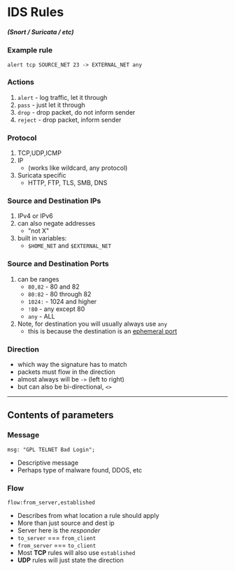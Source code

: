 # IDS Rules 

##### *(Snort / Suricata / etc)*

### Example rule

```
alert tcp SOURCE_NET 23 -> EXTERNAL_NET any
```

### Actions

1. `alert` - log traffic, let it through
2. `pass` - just let it through
3. `drop` - drop packet, do not inform sender
4. `reject` - drop packet, inform sender

### Protocol

1. TCP,UDP,ICMP
2. IP
    * (works like wildcard, any protocol)
3. Suricata specific
    * HTTP, FTP, TLS, SMB, DNS

### Source and Destination IPs

1. IPv4 or IPv6
2. can also negate addresses
    * "not X"
3. built in variables:
    * `$HOME_NET` and `$EXTERNAL_NET`

### Source and Destination Ports

1. can be ranges
    * `80,82` - 80 and 82
    * `80:82` - 80 through 82
    * `1024:` - 1024 and higher
    * `!80` - any except 80
    * `any` - ALL
2. Note, for destination you will usually always use `any`
    * this is because the destination is an [ephemeral port](https://unix.stackexchange.com/questions/65475/ephemeral-port-what-is-it-and-what-does-it-do)

### Direction

* which way the signature has to match
* packets must flow in the direction
* almost always will be `->` (left to right)
* but can also be bi-directional, `<>`

-------

## Contents of parameters

### Message

`msg: "GPL TELNET Bad Login";`

* Descriptive message
* Perhaps type of malware found, DDOS, etc

### Flow

`flow:from_server,established`

* Describes from what location a rule should apply
* More than just source and dest ip
* Server here is the *responder*
* `to_server`   === `from_client`
* `from_server` === `to_client`
* Most **TCP** rules will also use `established`
* **UDP** rules will just state the direction
